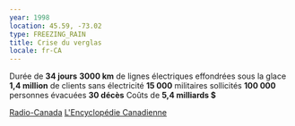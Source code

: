```yaml
---
year: 1998
location: 45.59, -73.02
type: FREEZING_RAIN
title: Crise du verglas
locale: fr-CA
---
```

Durée de **34 jours**
**3000 km** de lignes électriques effondrées sous la glace
**1,4 million** de clients sans électricité
**15 000** militaires sollicités
**100 000** personnes évacuées
**30 décès**
Coûts de **5,4 milliards $**

[Radio-Canada](https://ici.radio-canada.ca/nouvelle/1076279/crise-verglas-montreal-quebec-vingt-ans-electricite-froid-hydro-crise-catastrophe-naturelle)
[L'Encyclopédie Canadienne](https://www.thecanadianencyclopedia.ca/fr/article/la-crise-du-verglas-1998)